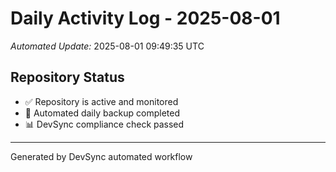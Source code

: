 # Daily Activity Log - 2025-08-01

*Automated Update:* 2025-08-01 09:49:35 UTC

## Repository Status
- ✅ Repository is active and monitored
- 🔄 Automated daily backup completed
- 📊 DevSync compliance check passed

---
Generated by DevSync automated workflow

